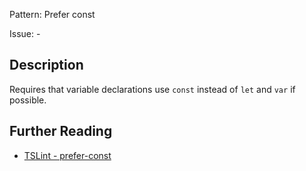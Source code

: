 Pattern: Prefer const

Issue: -

## Description

Requires that variable declarations use `const` instead of `let` and `var` if possible.

## Further Reading

* [TSLint - prefer-const](https://palantir.github.io/tslint/rules/prefer-const)